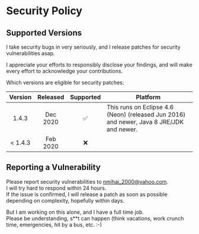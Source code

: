 # Security Policy

## Supported Versions

I take security bugs in very seriously, and I release patches for security vulnerabilities asap.

I appreciate your efforts to responsibly disclose your findings,
and will make every effort to acknowledge your contributions.

Which versions are eligible for security patches:

| Version   | Released | Supported          | Platform   |
| :-------: | :------: | :----------------: | ---------- |
| 1.4.3     | Dec 2020 | :white_check_mark: | This runs on Eclipse 4.6 (Neon) (released Jun 2016) and newer, Java 8 JRE/JDK and newer. |
| < 1.4.3   | Feb 2020 | :x:                |            |

## Reporting a Vulnerability

Please report security vulnerabilities to nmihai_2000@yahoo.com.  
I will try hard to respond within 24 hours.  
If the issue is confirmed, I will release a patch as soon as possible depending on complexity, hopefully within days.

But I am working on this alone, and I have a full time job.  
Please be understanding, s**t can happen (think vacations, work crunch time, emergencies, hit by a bus, etc. :-)
